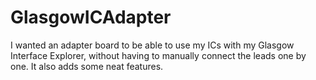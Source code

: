 # GlasgowICAdapter
I wanted an adapter board to be able to use my ICs with my Glasgow Interface Explorer, without having to manually connect the leads one by one. It also adds some neat features.
